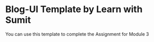 # Blog-UI Template by Learn with Sumit

You can use this template to complete the Assignment for Module 3
